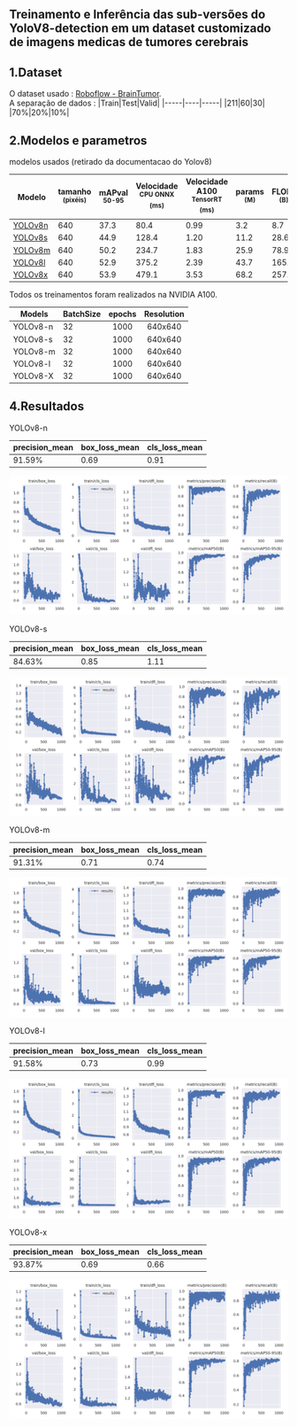 ## Treinamento e Inferência das sub-versões do YoloV8-detection em um dataset customizado de imagens medicas de tumores cerebrais

## 1.Dataset
O dataset usado : [Roboflow - BrainTumor](https://universe.roboflow.com/csilab/csilab-braintumor-detection).<br>
A separação de dados :
|Train|Test|Valid|
|-----|----|-----|
|211|60|30|
|70%|20%|10%|


## 2.Modelos e parametros

<summary>modelos usados (retirado da documentacao do Yolov8)</summary>
<div align = 'center'>
      <table>
    <thead>
    <tr>
    <th>Modelo</th>
    <th>tamanho<br><sup>(pixéis)</sup></th>
    <th>mAPval<sup><br>50-95</sup></th>
    <th>Velocidade<br><sup>CPU ONNX<br> (ms)</sup></th>
    <th>Velocidade<br> A100<sup> TensorRT<br>(ms)</sup></th>
    <th>params<br><sup>(M)</sup></th>
    <th>FLOPs<br><sup>(B)</sup></th>
    </tr>
    </thead>
    <tbody>
    <tr>
    <td><a href="https://github.com/ultralytics/assets/releases/download/v8.1.0/yolov8n.pt">YOLOv8n</a></td>
    <td>640</td>
    <td>37.3</td>
    <td>80.4</td>
    <td>0.99</td>
    <td>3.2</td>
    <td>8.7</td>
    </tr>
    <tr>
    <td><a href="https://github.com/ultralytics/assets/releases/download/v8.1.0/yolov8s.pt">YOLOv8s</a></td>
    <td>640</td>
    <td>44.9</td>
    <td>128.4</td>
    <td>1.20</td>
    <td>11.2</td>
    <td>28.6</td>
    </tr>
    <tr>
    <td><a href="https://github.com/ultralytics/assets/releases/download/v8.1.0/yolov8m.pt">YOLOv8m</a></td>
    <td>640</td>
    <td>50.2</td>
    <td>234.7</td>
    <td>1.83</td>
    <td>25.9</td>
    <td>78.9</td>
    </tr>
    <tr>
    <td><a href="https://github.com/ultralytics/assets/releases/download/v8.1.0/yolov8l.pt">YOLOv8l</a></td>
    <td>640</td>
    <td>52.9</td>
    <td>375.2</td>
    <td>2.39</td>
    <td>43.7</td>
    <td>165.2</td>
    </tr>
    <tr>
    <td><a href="https://github.com/ultralytics/assets/releases/download/v8.1.0/yolov8x.pt">YOLOv8x</a></td>
    <td>640</td>
    <td>53.9</td>
    <td>479.1</td>
    <td>3.53</td>
    <td>68.2</td>
    <td>257.8</td>
    </tr>
    </tbody>
    </table>
</div>


Todos os treinamentos foram realizados na NVIDIA A100.
<div align='center'>

| Models | BatchSize | epochs | Resolution |
|-|-|:-:|:-:|
| YOLOv8-n  |32| 1000 | 640x640 |
| YOLOv8-s  | 32 | 1000 | 640x640 |
| YOLOv8-m  | 32 | 1000 | 640x640 |
| YOLOv8-l  | 32 | 1000 | 640x640 |
| YOLOv8-X  | 32 | 1000 | 640x640 |
</div>


## 4.Resultados

<summary>YOLOv8-n</summary>
<div align='center'>
      
|precision_mean|box_loss_mean|cls_loss_mean|
|------------|-------------|-------------|
|91.59%|0.69|0.91|

![alt text](https://raw.githubusercontent.com/MateusuMelo/YOLO8-Version-Tumor/dd487df16de467a0a15947e98a8798a5990bdb8f/results_img/Yolov8-N/results.png)

</div>

<summary>YOLOv8-s</summary>
<div align='center'>
      
|precision_mean|box_loss_mean|cls_loss_mean|
|------------|-------------|-------------|
|84.63%|0.85|1.11|

![alt text](https://raw.githubusercontent.com/MateusuMelo/YOLO8-Version-Tumor/dd487df16de467a0a15947e98a8798a5990bdb8f/results_img/Yolov8-S/results.png)

</div>

<summary>YOLOv8-m</summary>
<div align='center'>
      
|precision_mean|box_loss_mean|cls_loss_mean|
|------------|-------------|-------------|
|91.31%|0.71|0.74|

![alt text](https://raw.githubusercontent.com/MateusuMelo/YOLO8-Version-Tumor/dd487df16de467a0a15947e98a8798a5990bdb8f/results_img/Yolov8-M/results.png)

</div>

<summary>YOLOv8-l</summary>
<div align='center'>
      
|precision_mean|box_loss_mean|cls_loss_mean|
|------------|-------------|-------------|
|91.58%|0.73|0.99|

![alt text](https://raw.githubusercontent.com/MateusuMelo/YOLO8-Version-Tumor/dd487df16de467a0a15947e98a8798a5990bdb8f/results_img/Yolov8-L/results.png)

</div>

<summary>YOLOv8-x</summary>
<div align='center'>
      
|precision_mean|box_loss_mean|cls_loss_mean|
|------------|-------------|-------------|
|93.87%|0.69|0.66|

![alt text](https://raw.githubusercontent.com/MateusuMelo/YOLO8-Version-Tumor/dd487df16de467a0a15947e98a8798a5990bdb8f/results_img/Yolov8-X/results.png)

</div>
